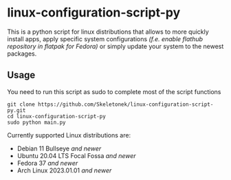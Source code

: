 # linux-configuration-script-py

This is a python script for linux distributions that allows to more quickly install apps, apply specific system configurations *(f.e. enable flathub repository in flatpak for Fedora)* or simply update your system to the newest packages.

## Usage

You need to run this script as sudo to complete most of the script functions

```
git clone https://github.com/Skeletonek/linux-configuration-script-py.git
cd linux-configuration-script-py
sudo python main.py
```

Currently supported Linux distributions are:
 - Debian 11 Bullseye *and newer*
 - Ubuntu 20.04 LTS Focal Fossa *and newer*
 - Fedora 37 *and newer*
 - Arch Linux 2023.01.01 *and newer*
